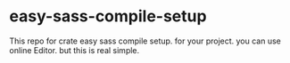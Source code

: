 # easy-sass-compile-setup
This repo for crate easy sass compile setup. for your project. you can use online Editor. but this is real simple.
